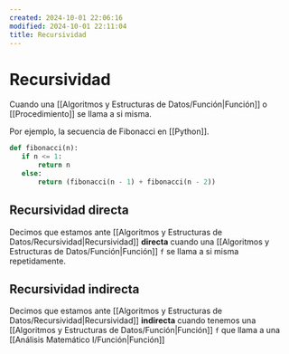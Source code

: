 ```yaml
---
created: 2024-10-01 22:06:16
modified: 2024-10-01 22:11:04
title: Recursividad
---
```


# Recursividad

Cuando una [[Algoritmos y Estructuras de Datos/Función|Función]] o [[Procedimiento]] se llama a si misma.

Por ejemplo, la secuencia de Fibonacci en [[Python]].

```python
def fibonacci(n):
   if n <= 1:
       return n
   else:
       return (fibonacci(n - 1) + fibonacci(n - 2))
```

## Recursividad directa
Decimos que estamos ante [[Algoritmos y Estructuras de Datos/Recursividad|Recursividad]] **directa** cuando una [[Algoritmos y Estructuras de Datos/Función|Función]] `f` se llama a si misma repetidamente.

## Recursividad indirecta
Decimos que estamos ante [[Algoritmos y Estructuras de Datos/Recursividad|Recursividad]] **indirecta** cuando tenemos una [[Algoritmos y Estructuras de Datos/Función|Función]] `f` que llama a una [[Análisis Matemático I/Función|Función]]